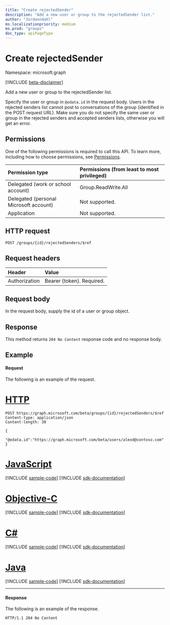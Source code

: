 ```yaml
---
title: "Create rejectedSender"
description: "Add a new user or group to the rejectedSender list."
author: "Jordanndahl"
ms.localizationpriority: medium
ms.prod: "groups"
doc_type: apiPageType
---
```


# Create rejectedSender

Namespace: microsoft.graph

[!INCLUDE [beta-disclaimer](../../includes/beta-disclaimer.md)]

Add a new user or group to the rejectedSender list.

Specify the user or group in `@odata.id` in the request body. Users in the rejected senders list cannot post to conversations of the group (identified in the POST request URL). Make sure you do not specify the same user or group in the rejected senders and accepted senders lists, otherwise you will get an error.

## Permissions
One of the following permissions is required to call this API. To learn more, including how to choose permissions, see [Permissions](/graph/permissions-reference).

|Permission type      | Permissions (from least to most privileged)              |
|:--------------------|:---------------------------------------------------------|
|Delegated (work or school account) | Group.ReadWrite.All    |
|Delegated (personal Microsoft account) | Not supported.    |
|Application | Not supported. |

## HTTP request
<!-- { "blockType": "ignored" } -->
```http
POST /groups/{id}/rejectedSenders/$ref
```

## Request headers
| Header       | Value |
|:---------------|:--------|
| Authorization  | Bearer {token}. Required.  |

## Request body
In the request body, supply the id of a user or group object.

## Response
This method returns `204 No Content` response code and no response body.

## Example
#### Request
The following is an example of the request.

# [HTTP](#tab/http)
<!-- {
  "blockType": "request",
  "name": "create_rejectedsender"
}-->
```http
POST https://graph.microsoft.com/beta/groups/{id}/rejectedSenders/$ref
Content-type: application/json
Content-length: 30

{
  "@odata.id":"https://graph.microsoft.com/beta/users/alexd@contoso.com"
}
```
# [JavaScript](#tab/javascript)
[!INCLUDE [sample-code](../includes/snippets/javascript/create-rejectedsender-javascript-snippets.md)]
[!INCLUDE [sdk-documentation](../includes/snippets/snippets-sdk-documentation-link.md)]

# [Objective-C](#tab/objc)
[!INCLUDE [sample-code](../includes/snippets/objc/create-rejectedsender-objc-snippets.md)]
[!INCLUDE [sdk-documentation](../includes/snippets/snippets-sdk-documentation-link.md)]

# [C#](#tab/csharp)
[!INCLUDE [sample-code](../includes/snippets/csharp/create-rejectedsender-csharp-snippets.md)]
[!INCLUDE [sdk-documentation](../includes/snippets/snippets-sdk-documentation-link.md)]

# [Java](#tab/java)
[!INCLUDE [sample-code](../includes/snippets/java/create-rejectedsender-java-snippets.md)]
[!INCLUDE [sdk-documentation](../includes/snippets/snippets-sdk-documentation-link.md)]

---


#### Response
The following is an example of the response.
<!-- {
  "blockType": "response",
  "truncated": true
} -->
```http
HTTP/1.1 204 No Content
```

<!-- uuid: 8fcb5dbc-d5aa-4681-8e31-b001d5168d79
2015-10-25 14:57:30 UTC -->
<!--
{
  "type": "#page.annotation",
  "description": "Create rejectedSender",
  "keywords": "",
  "section": "documentation",
  "tocPath": "",
  "suppressions": [
  ]
}
-->


